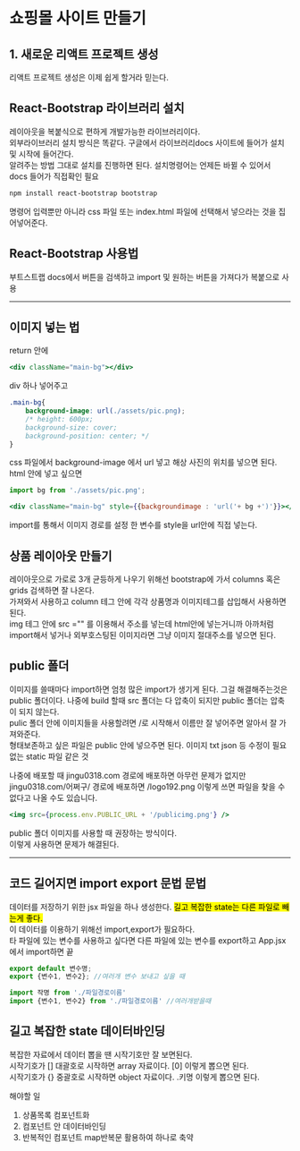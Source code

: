 # 쇼핑몰 사이트 만들기

## 1. 새로운 리액트 프로젝트 생성
리액트 프로젝트 생성은 이제 쉽게 할거라 믿는다.  

## React-Bootstrap 라이브러리 설치
레이아웃을 복붙식으로 편하게 개발가능한 라이브러리이다.  
외부라이브러리 설치 방식은 똑같다. 구글에서 라이브러리docs 사이트에 들어가 설치 및 시작에 들어간다.   
알려주는 방법 그대로 설치를 진행하면 된다. 설치명령어는 언제든 바뀔 수 있어서 docs 들어가 직접확인 필요   
```bash
npm install react-bootstrap bootstrap
```
명령어 입력뿐만 아니라 css 파일 또는 index.html 파일에 선택해서 넣으라는 것을 집어넣어준다.

## React-Bootstrap 사용법
부트스트랩 docs에서 버튼을 검색하고 import 및 원하는 버튼을 가져다가 복붙으로 사용  

---

## 이미지 넣는 법
return 안에
```jsx
<div className="main-bg"></div>
```
div 하나 넣어주고

```css
.main-bg{
    background-image: url(./assets/pic.png);
    /* height: 600px;
    background-size: cover;
    background-position: center; */
}
```
css 파일에서 background-image 에서 url 넣고 해상 사진의 위치를 넣으면 된다.  
html 안에 넣고 싶으면 
```jsx
import bg from './assets/pic.png';

<div className="main-bg" style={{backgroundimage : 'url('+ bg +')'}}></div>
```
import를 통해서 이미지 경로를 설정 한 변수를 style을 url안에 직접 넣는다.  

## 상품 레이아웃 만들기
레이아웃으로 가로로 3개 균등하게 나우기 위해선 bootstrap에 가서 columns 혹은 grids 검색하면 잘 나온다.  
가져와서 사용하고 column 테그 안에 각각 상품명과 이미지테그를 삽입해서 사용하면 된다.  
img 테그 안에 src ="" 를 이용해서 주소를 넣는데 html안에 넣는거니까 아까처럼 import해서 넣거나 외부호스팅된 이미지라면 그냥 이미지 절대주소를 넣으면 된다.

## public 폴더
이미지를 쓸때마다 import하면 엄청 많은 import가 생기게 된다. 그걸 해결해주는것은 public 폴더이다.
나중에 build 할때 src 폴더는 다 압축이 되지만 public 폴더는 압축이 되지 않는다.  
pulic 폴더 안에 이미지들을 사용할려면 /로 시작해서 이름만 잘 넣어주면 알아서 잘 가져와준다.  
형태보존하고 싶은 파일은 public 안에 넣으주면 된다. 이미지 txt json 등 수정이 필요없는 static 파일 같은 것 


나중에 배포할 때 jingu0318.com 경로에 배포하면 아무런 문제가 없지만  
jingu0318.com/어쩌구/ 경로에 배포하면 /logo192.png 이렇게 쓰면 파일을 찾을 수 없다고 나올 수도 있습니다.  

```jsx
<img src={process.env.PUBLIC_URL + '/publicimg.png'} /> 
```
public 폴더 이미지를 사용할 때 권장하는 방식이다.  
이렇게 사용하면 문제가 해결된다.

---

## 코드 길어지면 import export 문법 문법
데이터를 저장하기 위한 jsx 파일을 하나 생성한다. <mark>길고 복잡한 state는 다른 파일로 빼는게 좋다.</mark>   
이 데이터를 이용하기 위해선 import,export가 필요하다.   
타 파일에 있는 변수를 사용하고 싶다면 다른 파일에 있는 변수를 export하고 App.jsx에서 import하면 끝   

```jsx
export default 변수명;
export {변수1, 변수2}; //여러개 변수 보내고 싶을 때

import 작명 from './파일경로이름'
import {변수1, 변수2} from './파일경로이름' //여러개받을때
```

## 길고 복잡한 state 데이터바인딩
복잡한 자료에서 데이터 뽑을 땐 시작기호만 잘 보면된다.   
시작기호가 [] 대괄호로 시작하면 array 자료이다. [0] 이렇게 뽑으면 된다.   
시작기호가 {} 중괄호로 시작하면 object 자료이다. .키명 이렇게 뽑으면 된다.   

해야할 일 
1. 상품목록 컴포넌트화
2. 컴포넌트 안 데이터바인딩
3. 반복적인 컴포넌트 map반복문 활용하여 하나로 축약
